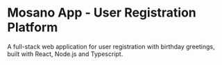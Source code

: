 # Mosano App - User Registration Platform

A full-stack web application for user registration with birthday greetings, built with React, Node.js and Typescript.
